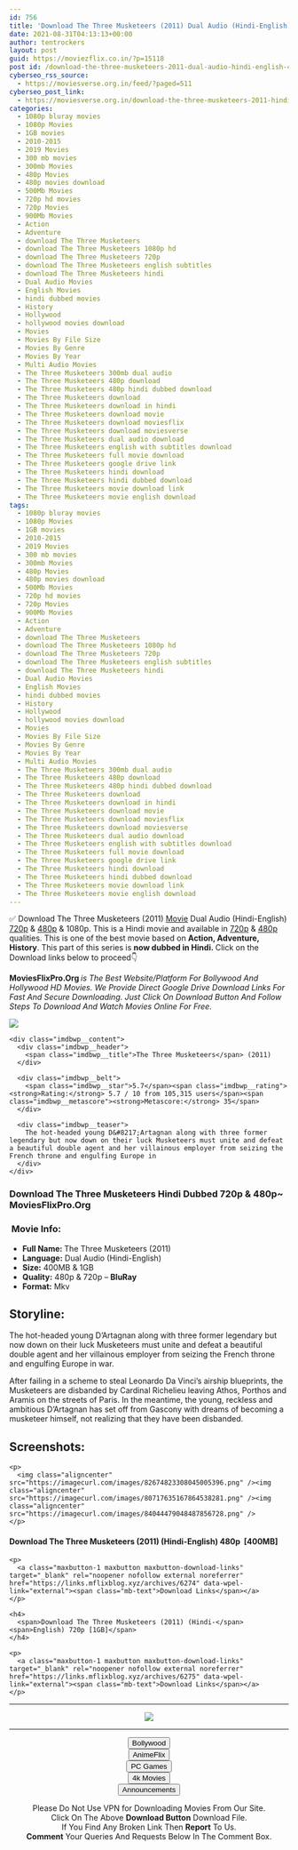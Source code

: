 ```yaml
---
id: 756
title: 'Download The Three Musketeers (2011) Dual Audio (Hindi-English) 480p [400MB] || 720p [1GB]'
date: 2021-08-31T04:13:13+00:00
author: tentrockers
layout: post
guid: https://moviezflix.co.in/?p=15118
post id: /download-the-three-musketeers-2011-dual-audio-hindi-english-480p-400mb-720p-1gb/
cyberseo_rss_source:
  - https://moviesverse.org.in/feed/?paged=511
cyberseo_post_link:
  - https://moviesverse.org.in/download-the-three-musketeers-2011-hindi-480p-720p/
categories:
  - 1080p bluray movies
  - 1080p Movies
  - 1GB movies
  - 2010-2015
  - 2019 Movies
  - 300 mb movies
  - 300mb Movies
  - 480p Movies
  - 480p movies download
  - 500Mb Movies
  - 720p hd movies
  - 720p Movies
  - 900Mb Movies
  - Action
  - Adventure
  - download The Three Musketeers
  - download The Three Musketeers 1080p hd
  - download The Three Musketeers 720p
  - download The Three Musketeers english subtitles
  - download The Three Musketeers hindi
  - Dual Audio Movies
  - English Movies
  - hindi dubbed movies
  - History
  - Hollywood
  - hollywood movies download
  - Movies
  - Movies By File Size
  - Movies By Genre
  - Movies By Year
  - Multi Audio Movies
  - The Three Musketeers 300mb dual audio
  - The Three Musketeers 480p download
  - The Three Musketeers 480p hindi dubbed download
  - The Three Musketeers download
  - The Three Musketeers download in hindi
  - The Three Musketeers download movie
  - The Three Musketeers download moviesflix
  - The Three Musketeers download moviesverse
  - The Three Musketeers dual audio download
  - The Three Musketeers english with subtitles download
  - The Three Musketeers full movie download
  - The Three Musketeers google drive link
  - The Three Musketeers hindi download
  - The Three Musketeers hindi dubbed download
  - The Three Musketeers movie download link
  - The Three Musketeers movie english download
tags:
  - 1080p bluray movies
  - 1080p Movies
  - 1GB movies
  - 2010-2015
  - 2019 Movies
  - 300 mb movies
  - 300mb Movies
  - 480p Movies
  - 480p movies download
  - 500Mb Movies
  - 720p hd movies
  - 720p Movies
  - 900Mb Movies
  - Action
  - Adventure
  - download The Three Musketeers
  - download The Three Musketeers 1080p hd
  - download The Three Musketeers 720p
  - download The Three Musketeers english subtitles
  - download The Three Musketeers hindi
  - Dual Audio Movies
  - English Movies
  - hindi dubbed movies
  - History
  - Hollywood
  - hollywood movies download
  - Movies
  - Movies By File Size
  - Movies By Genre
  - Movies By Year
  - Multi Audio Movies
  - The Three Musketeers 300mb dual audio
  - The Three Musketeers 480p download
  - The Three Musketeers 480p hindi dubbed download
  - The Three Musketeers download
  - The Three Musketeers download in hindi
  - The Three Musketeers download movie
  - The Three Musketeers download moviesflix
  - The Three Musketeers download moviesverse
  - The Three Musketeers dual audio download
  - The Three Musketeers english with subtitles download
  - The Three Musketeers full movie download
  - The Three Musketeers google drive link
  - The Three Musketeers hindi download
  - The Three Musketeers hindi dubbed download
  - The Three Musketeers movie download link
  - The Three Musketeers movie english download
---
```

<div class="thecontent clearfix">
  <p>
    ✅ Download The Three Musketeers (2011) <a href="https://moviesverse.org.in/category/movies/" data-wpel-link="internal">Movie</a> Dual Audio (Hindi-English) <a href="https://moviesverse.org.in/720p-movies/" data-wpel-link="internal">720p</a>&nbsp;&&nbsp;<a href="https://moviesverse.org.in/480p-movies/" data-wpel-link="internal">480p</a> & 1080p. This is a Hindi movie and available in <a href="https://moviesverse.org.in/720p-movies/" data-wpel-link="internal">720p</a>&nbsp;&&nbsp;<a href="https://moviesverse.org.in/480p-movies/" data-wpel-link="internal">480p</a> qualities. This is one of the best movie based on <strong>Action, Adventure, History</strong>. This part of this series is <strong>now dubbed in <span>Hindi.&nbsp;</span></strong><span>Click on the Download links below to proceed👇</span>
  </p>
  
  <p>
    <strong><span>MoviesFlixPro.Org&nbsp;</span></strong><em>is The Best Website/Platform For Bollywood And Hollywood HD Movies. We Provide Direct Google Drive Download Links For Fast And Secure Downloading. Just Click On Download Button And Follow Steps To&nbsp;Download And Watch Movies Online For Free.</em>
  </p>
  
  <div class="imdbwp imdbwp--movie dark">
    <div class="imdbwp__thumb">
      <a class="imdbwp__link" target="_blank" title="The Three Musketeers" href="https://www.imdb.com/title/tt1509767/" rel="nofollow external noopener noreferrer" data-wpel-link="external"><img class="imdbwp__img" src="https://m.media-amazon.com/images/M/MV5BMTM3OTc2OTM2OF5BMl5BanBnXkFtZTcwMDM1MjU1NQ@@._V1_SX300.jpg" /></a>
    </div>
    
    <div class="imdbwp__content">
      <div class="imdbwp__header">
        <span class="imdbwp__title">The Three Musketeers</span> (2011)
      </div>
      
      <div class="imdbwp__belt">
        <span class="imdbwp__star">5.7</span><span class="imdbwp__rating"><strong>Rating:</strong> 5.7 / 10 from 105,315 users</span><span class="imdbwp__metascore"><strong>Metascore:</strong> 35</span>
      </div>
      
      <div class="imdbwp__teaser">
        The hot-headed young D&#8217;Artagnan along with three former legendary but now down on their luck Musketeers must unite and defeat a beautiful double agent and her villainous employer from seizing the French throne and engulfing Europe in
      </div>
    </div>
  </div>
  
  <h3>
    <span>Download The Three Musketeers Hindi Dubbed 720p & 480p~ MoviesFlixPro.Org</span>
  </h3>
  
  <h3>
    <span>&nbsp;Movie Info:&nbsp;</span>
  </h3>
  
  <ul>
    <li>
      <strong>Full Name: </strong>The Three Musketeers (2011)
    </li>
    <li>
      <strong>Language:</strong> Dual Audio (Hindi-English)
    </li>
    <li>
      <strong>Size:</strong> 400MB & 1GB
    </li>
    <li>
      <strong>Quality:</strong> 480p & 720p – <span><strong>BluRay</strong></span>
    </li>
    <li>
      <strong>Format:</strong>&nbsp;Mkv
    </li>
  </ul>
  
  <h2>
    <span>Storyline:</span>
  </h2>
  
  <p>
    The hot-headed young D’Artagnan along with three former legendary but now down on their luck Musketeers must unite and defeat a beautiful double agent and her villainous employer from seizing the French throne and engulfing Europe in war.
  </p>
  
  <div>
    After failing in a scheme to steal Leonardo Da Vinci’s airship blueprints, the Musketeers are disbanded by Cardinal Richelieu leaving Athos, Porthos and Aramis on the streets of Paris. In the meantime, the young, reckless and ambitious D’Artagnan has set off from Gascony with dreams of becoming a musketeer himself, not realizing that they have been disbanded.
  </div>
  
  <div class="summary_text">
    <h2>
      <span>Screenshots:</span>
    </h2>
    
    <p>
      <img class="aligncenter" src="https://imagecurl.com/images/82674823308045005396.png" /><img class="aligncenter" src="https://imagecurl.com/images/80717635167864538281.png" /><img class="aligncenter" src="https://imagecurl.com/images/84044479048487856728.png" />
    </p>
  </div>
  
  <div class="inline canwrap">
    <h4>
      <span>Download The Three Musketeers (2011) (Hindi-English) </span><span>480p&nbsp; [400MB]</span>
    </h4>
    
    <p>
      <a class="maxbutton-1 maxbutton maxbutton-download-links" target="_blank" rel="noopener nofollow external noreferrer" href="https://links.mflixblog.xyz/archives/6274" data-wpel-link="external"><span class="mb-text">Download Links</span></a>
    </p>
    
    <h4>
      <span>Download The Three Musketeers (2011) (Hindi-</span><span>English) 720p [1GB]</span>
    </h4>
    
    <p>
      <a class="maxbutton-1 maxbutton maxbutton-download-links" target="_blank" rel="noopener nofollow external noreferrer" href="https://links.mflixblog.xyz/archives/6275" data-wpel-link="external"><span class="mb-text">Download Links</span></a>
    </p>
  </div>
</div>

<center>
  </p> 
  
  <hr />
  
  <p>
    <a href="http://gdrivepro.xyz/join.php" data-wpel-link="external" target="_blank" rel="nofollow external noopener noreferrer"><img src="https://i.imgur.com/FhMdWdW.png" /></a>
  </p>
  
  <hr />
  
  <p>
    <a href="https://dogemovies.xyz" target="_blank" data-wpel-link="external" rel="nofollow external noopener noreferrer"><button class="button button5">Bollywood</button></a><br /> <a href="https://animeflix.in" target="_blank" data-wpel-link="external" rel="nofollow external noopener noreferrer"><button class="button button5">AnimeFlix</button></a><br /> <a href="https://gamesflix.net/" target="_blank" data-wpel-link="external" rel="nofollow external noopener noreferrer"><button class="button button5">PC Games</button></a><br /> <a href="https://uhdmovies.in" target="_blank" data-wpel-link="external" rel="nofollow external noopener noreferrer"><button class="button button5">4k Movies</button></a><br /> <a href="https://moviesverse.org.in/announcements/" target="_blank" data-wpel-link="internal" rel="noopener"><button class="button button5">Announcements</button></a>
  </p>
  
  <div class="alert alert-danger">
    Please Do Not Use VPN for Downloading Movies From Our Site.
  </div>
  
  <div class="alert alert-success">
    Click On The Above <strong>Download Button</strong> Download File.
  </div>
  
  <div class="alert alert-warning">
    If You Find Any Broken Link Then <strong>Report</strong> To Us.
  </div>
  
  <div class="alert alert-info">
    <strong>Comment</strong> Your Queries And Requests Below In The Comment Box.
  </div>
  
  <p>
    </center>
  </p>